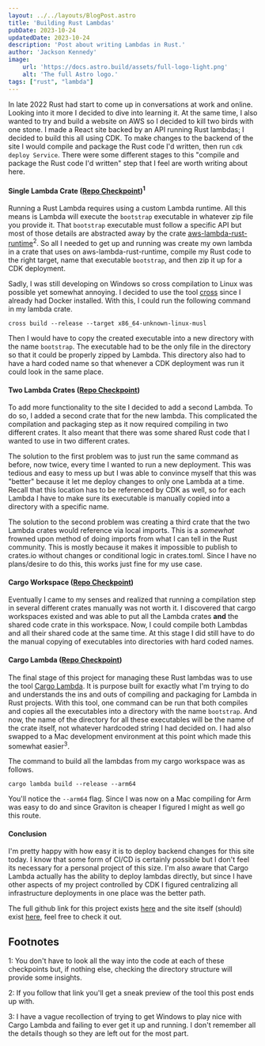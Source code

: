 ```yaml
---
layout: ../../layouts/BlogPost.astro
title: 'Building Rust Lambdas'
pubDate: 2023-10-24
updatedDate: 2023-10-24
description: 'Post about writing Lambdas in Rust.'
author: 'Jackson Kennedy'
image:
    url: 'https://docs.astro.build/assets/full-logo-light.png'
    alt: 'The full Astro logo.'
tags: ["rust", "lambda"]
---
```


In late 2022 Rust had start to come up in conversations at work and  online. Looking into it more I decided to dive into learning it. At the same time, I also wanted to try and build a website on AWS so I decided to kill two birds with one stone. I made a React site backed by an API running Rust lambdas; I decided to build this all using CDK. To make changes to the backend of the site I would compile and package the Rust code I'd written, then run `cdk deploy Service`. There were some different stages to this "compile and package the Rust code I'd written" step that I feel are worth writing about here. 

#### Single Lambda Crate ([Repo Checkpoint](https://github.com/jtk5aw/random-image-site/tree/16292677aee507dbff537c94a03d854320e33c55))<sup>1</sup>

Running a Rust Lambda requires using a custom Lambda runtime. All this means is Lambda will execute the `bootstrap` executable in whatever zip file you provide it. That `bootstrap` executable must follow a specific API but most of those details are abstracted away by the crate [aws-lambda-rust-runtime](https://github.com/awslabs/aws-lambda-rust-runtime)<sup>2</sup>. So all I needed to get up and running was create my own lambda in a crate that uses on aws-lambda-rust-runtime, compile my Rust code to the right target, name that executable `bootstrap`, and then zip it up for a CDK deployment. 

Sadly, I was still developing on Windows so cross compilation to Linux was possible yet somewhat annoying. I decided to use the tool [cross](https://github.com/cross-rs/cross) since I already had Docker installed. With this, I could run the following command in my lambda crate. 
```shell
cross build --release --target x86_64-unknown-linux-musl
``` 
Then I would have to copy the created executable into a new directory with the name `bootstrap`. The executable had to be the only file in the directory so that it could be properly zipped by Lambda. This directory also had to have a hard coded name so that whenever a CDK deployment was run it could look in the same place. 

#### Two Lambda Crates ([Repo Checkpoint](https://github.com/jtk5aw/random-image-site/tree/75d28168a54341fe226dcddbd08c51944daeee7d))

To add more functionality to the site I decided to add a second Lambda. To do so, I added a second crate that for the new lambda. This complicated the compilation and packaging step as it now required compiling in two different crates. It also meant that there was some shared Rust code that I wanted to use in two different crates. 

The solution to the first problem was to just run the same command as before, now twice, every time I wanted to run a new deployment. This was tedious and easy to mess up but I was able to convince myself that this was "better" because it let me deploy changes to only one Lambda at a time. Recall that this location has to be referenced by CDK as well, so for each Lambda I have to make sure its executable is manually copied into a directory with a specific name. 

The solution to the second problem was creating a third crate that the two Lambda crates would reference via local imports. This is a *somewhat* frowned upon method of doing imports from what I can tell in the Rust community. This is mostly because it makes it impossible to publish to crates.io without changes or conditional logic in crates.toml. Since I have no plans/desire to do this, this works just fine for my use case. 

#### Cargo Workspace ([Repo Checkpoint](https://github.com/jtk5aw/random-image-site/tree/fcff5dd556edd8a07d40348899da1821339fc3f1))

Eventually I came to my senses and realized that running a compilation step in several different crates manually was not worth it. I discovered that cargo workspaces existed and was able to put all the Lambda crates **and** the shared code crate in this workspace. Now, I could compile both Lambdas and all their shared code at the same time. At this stage I did still have to do the manual copying of executables into directories with hard coded names. 

#### Cargo Lambda ([Repo Checkpoint](https://github.com/jtk5aw/random-image-site/tree/9e8a1bbe8884cc7c9f018c19659bca1920ce3a27))

The final stage of this project for managing these Rust lambdas was to use the tool [Cargo Lambda](https://www.cargo-lambda.info/). It is purpose built for exactly what I'm trying to do and understands the ins and outs of compiling and packaging for Lambda in Rust projects. With this tool, one command can be run that both compiles and copies all the executables into a directory with the name `bootstrap`. And now, the name of the directory for all these executables will be the name of the crate itself, not whatever hardcoded string I had decided on. I had also swapped to a Mac development environment at this point which made this somewhat easier<sup>3</sup>.

The command to build all the lambdas from my cargo workspace was as follows. 
```shell
cargo lambda build --release --arm64
```
You'll notice the `--arm64` flag. Since I was now on a Mac compiling for Arm was easy to do and since Graviton is cheaper I figured I might as well go this route. 

#### Conclusion

I'm pretty happy with how easy it is to deploy backend changes for this site today. I know that some form of CI/CD is certainly possible but I don't feel its necessary for a personal project of this size. I'm also aware that Cargo Lambda actually has the ability to deploy lambdas directly, but since I have other aspects of my project controlled by CDK I figured centralizing all infrastructure deployments in one place was the better path. 

The full github link for this project exists [here](https://github.com/jtk5aw/random-image-site/) and the site itself (should) exist [here](https://jtken.com), feel free to check it out. 

## Footnotes

1: You don't have to look all the way into the code at each of these checkpoints but, if nothing else, checking the directory structure will provide some insights. 

2: If you follow that link you'll get a sneak preview of the tool this post ends up with. 

3: I have a vague recollection of trying to get Windows to play nice with Cargo Lambda and failing to ever get it up and running. I don't remember all the details though so they are left out for the most part. 